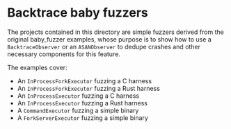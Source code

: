 # Backtrace baby fuzzers

The projects contained in this directory are simple fuzzers derived from the original baby_fuzzer examples, whose purpose is to show how to use a `BacktraceObserver` or an `ASANObserver` to dedupe crashes and other necessary components for this feature.

The examples cover:

- An `InProcessForkExecutor` fuzzing a C harness
- An `InProcessForkExecutor` fuzzing a Rust harness
- An `InProcessExecutor` fuzzing a C harness
- An `InProcessExecutor` fuzzing a Rust harness
- A `CommandExecutor` fuzzing a simple binary
- A `ForkServerExecutor` fuzzing a simple binary
